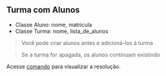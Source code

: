 ## Turma com Alunos

- Classe Aluno: nome, matricula
- Classe Turma: nome, lista_de_alunos

> Você pode criar alunos antes e adicioná-los à turma

> Se a turma for apagada, os alunos continuam existindo

Acesse [comando](comando.py) para visualizar a resolução.
